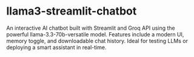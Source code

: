 # llama3-streamlit-chatbot
An interactive AI chatbot built with Streamlit and Groq API using the powerful llama-3.3-70b-versatile model. Features include a modern UI, memory toggle, and downloadable chat history. Ideal for testing LLMs or deploying a smart assistant in real-time.
